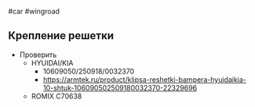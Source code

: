 #car #wingroad 

## Крепление решетки
- Проверить
	- HYUIDAI/KIA
		- 10609050/250918/0032370
		- https://armtek.ru/product/klipsa-reshetki-bampera-hyuidaikia-10-shtuk-106090502509180032370-22329696
	- ROMIX C70638